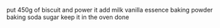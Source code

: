 put 450g of biscuit and power it 
add milk
vanilla essence
baking powder 
baking soda 
sugar
keep it in the oven 
done 



